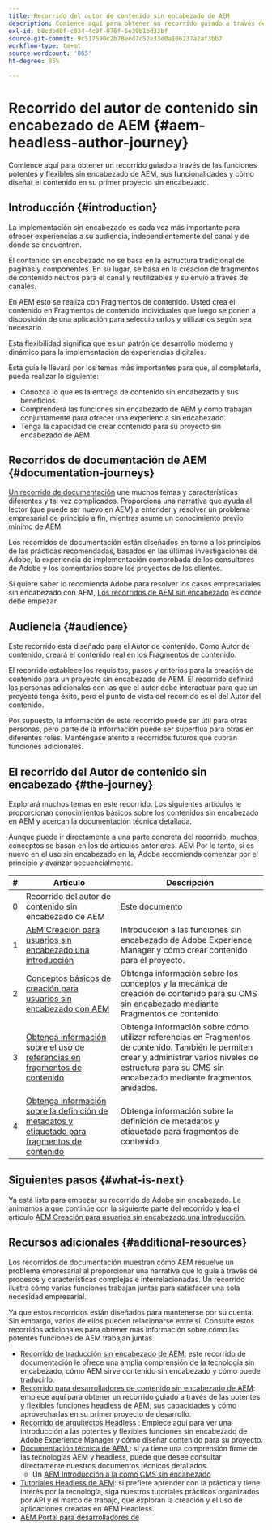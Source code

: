 ```yaml
---
title: Recorrido del autor de contenido sin encabezado de AEM
description: Comience aquí para obtener un recorrido guiado a través de las funciones potentes y flexibles sin encabezado de AEM, sus funcionalidades, y cómo diseñar el contenido en su primer proyecto de contenido sin encabezado.
exl-id: b8cdbd0f-c034-4c9f-976f-5e39b1bd33bf
source-git-commit: 9c517590c2b78eed7c52e33e0a106237a2af3bb7
workflow-type: tm+mt
source-wordcount: '865'
ht-degree: 85%

---
```


# Recorrido del autor de contenido sin encabezado de AEM {#aem-headless-author-journey}

Comience aquí para obtener un recorrido guiado a través de las funciones potentes y flexibles sin encabezado de AEM, sus funcionalidades y cómo diseñar el contenido en su primer proyecto sin encabezado.

## Introducción {#introduction}

La implementación sin encabezado es cada vez más importante para ofrecer experiencias a su audiencia, independientemente del canal y de dónde se encuentren.

El contenido sin encabezado no se basa en la estructura tradicional de páginas y componentes. En su lugar, se basa en la creación de fragmentos de contenido neutros para el canal y reutilizables y su envío a través de canales.

En AEM esto se realiza con Fragmentos de contenido. Usted crea el contenido en Fragmentos de contenido individuales que luego se ponen a disposición de una aplicación para seleccionarlos y utilizarlos según sea necesario.

Esta flexibilidad significa que es un patrón de desarrollo moderno y dinámico para la implementación de experiencias digitales.

Esta guía le llevará por los temas más importantes para que, al completarla, pueda realizar lo siguiente:

* Conozca lo que es la entrega de contenido sin encabezado y sus beneficios.
* Comprenderá las funciones sin encabezado de AEM y cómo trabajan conjuntamente para ofrecer una experiencia sin encabezado.
* Tenga la capacidad de crear contenido para su proyecto sin encabezado de AEM.

## Recorridos de documentación de AEM {#documentation-journeys}

[Un recorrido de documentación](/help/journey-documentation/home.md) une muchos temas y características diferentes y tal vez complicados. Proporciona una narrativa que ayuda al lector (que puede ser nuevo en AEM) a entender y resolver un problema empresarial de principio a fin, mientras asume un conocimiento previo mínimo de AEM.

Los recorridos de documentación están diseñados en torno a los principios de las prácticas recomendadas, basados en las últimas investigaciones de Adobe, la experiencia de implementación comprobada de los consultores de Adobe y los comentarios sobre los proyectos de los clientes.

Si quiere saber lo recomienda Adobe para resolver los casos empresariales sin encabezado con AEM, [Los recorridos de AEM sin encabezado](/help/journey-headless/home.md) es dónde debe empezar.

## Audiencia {#audience}

Este recorrido está diseñado para el Autor de contenido. Como Autor de contenido, creará el contenido real en los Fragmentos de contenido.

El recorrido establece los requisitos, pasos y criterios para la creación de contenido para un proyecto sin encabezado de AEM. El recorrido definirá las personas adicionales con las que el autor debe interactuar para que un proyecto tenga éxito, pero el punto de vista del recorrido es el del Autor del contenido.

Por supuesto, la información de este recorrido puede ser útil para otras personas, pero parte de la información puede ser superflua para otras en diferentes roles. Manténgase atento a recorridos futuros que cubran funciones adicionales.

## El recorrido del Autor de contenido sin encabezado {#the-journey}

Explorará muchos temas en este recorrido. Los siguientes artículos le proporcionan conocimientos básicos sobre los contenidos sin encabezado en AEM y acercan la documentación técnica detallada.

Aunque puede ir directamente a una parte concreta del recorrido, muchos conceptos se basan en los de artículos anteriores. AEM Por lo tanto, si es nuevo en el uso sin encabezado en la, Adobe recomienda comenzar por el principio y avanzar secuencialmente.

| # | Artículo | Descripción |
|---|---|---|
| 0 | Recorrido del autor de contenido sin encabezado de AEM | Este documento |
| 1 | [AEM Creación para usuarios sin encabezado una introducción](introduction.md) | Introducción a las funciones sin encabezado de Adobe Experience Manager y cómo crear contenido para el proyecto. |
| 2 | [Conceptos básicos de creación para usuarios sin encabezado con AEM](basics.md) | Obtenga información sobre los conceptos y la mecánica de creación de contenido para su CMS sin encabezado mediante Fragmentos de contenido. |
| 3 | [Obtenga información sobre el uso de referencias en fragmentos de contenido](references.md) | Obtenga información sobre cómo utilizar referencias en Fragmentos de contenido. También le permiten crear y administrar varios niveles de estructura para su CMS sin encabezado mediante fragmentos anidados. |
| 4 | [Obtenga información sobre la definición de metadatos y etiquetado para fragmentos de contenido](metadata-tagging.md) | Obtenga información sobre la definición de metadatos y etiquetado para fragmentos de contenido. |

## Siguientes pasos {#what-is-next}

Ya está listo para empezar su recorrido de Adobe sin encabezado. Le animamos a que continúe con la siguiente parte del recorrido y lea el artículo [AEM Creación para usuarios sin encabezado una introducción.](introduction.md)

<!--
### Choose Your Own Adventure {#choose-your-path}

However, Adobe wants you to succeed as you get started with your AEM Headless project, regardless of your learning style. So please consider these two options.

* If you prefer to continue to **learn about headless concepts and AEM's headless technologies**, you should continue your AEM headless journey as recommended by next reviewing the document [How to Model Your Content as AEM Content Models](model-your-content.md) where you learn how to model your content structure in AEM.
* If you prefer to **learn by doing**, you can jump to the [Getting Started with AEM Headless hands-on tutorial](https://experienceleague.adobe.com/docs/experience-manager-learn/getting-started-with-aem-headless/graphql/multi-step/overview.html) where you will jump directly into AEM Headless development by implementing a simple project to expose AEM headless content.
-->

## Recursos adicionales {#additional-resources}

Los recorridos de documentación muestran cómo AEM resuelve un problema empresarial al proporcionar una narrativa que lo guía a través de procesos y características complejas e interrelacionadas. Un recorrido ilustra cómo varias funciones trabajan juntas para satisfacer una sola necesidad empresarial.

Ya que estos recorridos están diseñados para mantenerse por su cuenta. Sin embargo, varios de ellos pueden relacionarse entre sí. Consulte estos recorridos adicionales para obtener más información sobre cómo las potentes funciones de AEM trabajan juntas.

* [Recorrido de traducción sin encabezado de AEM:](/help/journey-headless/translation/overview.md) este recorrido de documentación le ofrece una amplia comprensión de la tecnología sin encabezado, cómo AEM sirve contenido sin encabezado y cómo puede traducirlo.
* [Recorrido para desarrolladores de contenido sin encabezado de AEM](/help/journey-headless/developer/overview.md): empiece aquí para obtener un recorrido guiado a través de las potentes y flexibles funciones headless de AEM, sus capacidades y cómo aprovecharlas en su primer proyecto de desarrollo.
* [Recorrido de arquitectos Headless](/help/journey-headless/architect/overview.md) : Empiece aquí para ver una introducción a las potentes y flexibles funciones sin encabezado de Adobe Experience Manager y cómo diseñar contenido para su proyecto.
* [Documentación técnica de AEM ](https://experienceleague.adobe.com/docs/experience-manager-65.html?lang=es): si ya tiene una comprensión firme de las tecnologías AEM y headless, puede que desee consultar directamente nuestros documentos técnicos detallados.
   * Un [AEM Introducción a la como CMS sin encabezado](/help/sites-developing/headless/introduction.md)
* [Tutoriales Headless de AEM](https://experienceleague.adobe.com/docs/experience-manager-learn/getting-started-with-aem-headless/overview.html?lang=es): si prefiere aprender con la práctica y tiene interés por la tecnología, siga nuestros tutoriales prácticos organizados por API y el marco de trabajo, que exploran la creación y el uso de aplicaciones creadas en AEM Headless.
* [AEM Portal para desarrolladores de](https://experienceleague.adobe.com/landing/experience-manager/headless/developer.html?lang=es)
